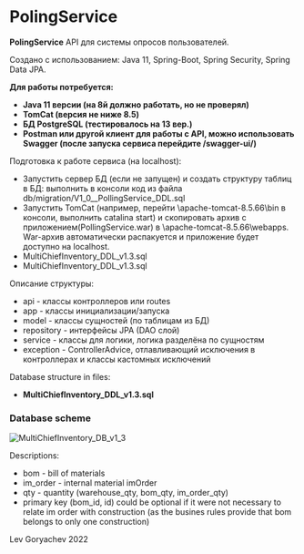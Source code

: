# PolingService
<p><b>PolingService</b> API для системы опросов пользователей.<p/>
<p>Создано с использованием: Java 11, Spring-Boot, Spring Security, Spring Data JPA.<p/>
<p><b>Для работы потребуется:</b></p>

<ul>
<li><b>Java 11 версии (на 8й должно работать, но не проверял)</b></li>
<li><b>TomCat (версия не ниже 8.5)</b></li>
<li><b>БД PostgreSQL (тестировалось на 13 вер.)</b></li>
<li><b>Postman или другой клиент для работы с API, можно использовать Swagger
 (после запуска сервиса перейдите /swagger-ui/)</b></li>
</ul>

<p>Подготовка к работе сервиса (на localhost):</p>
<ul>
<li>Запустить сервер БД (если не запущен) и создать структуру таблиц в БД:
 выполнить в консоли код из файла db/migration/V1_0__PollingService_DDL.sql</li>
<li>Запустить TomCat (например, перейти \apache-tomcat-8.5.66\bin в консоли, выполнить catalina start)
 и скопировать архив с приложением(PollingService.war) в \apache-tomcat-8.5.66\webapps. 
 War-архив автоматически распакуется и приложение будет доступно на localhost.</li>
<li>MultiChiefInventory_DDL_v1.3.sql</li>
<li>MultiChiefInventory_DDL_v1.3.sql</li>
</ul>

<p>Описание структуры:</p>
<ul>
<li>api - классы контроллеров или routes</li>
<li>app - классы инициализации/запуска</li>
<li>model - классы сущностей (по таблицам из БД)</li>
<li>repository - интерфейсы JPA (DAO слой)</li>
<li>service - классы для логики, логика разделёна по сущностям</li>
<li>exception - ControllerAdvice, отлавливающий исключения в контроллерах и классы кастомных исключений</li>
</ul>

<p>Database structure in files:</p>
<ul>
<li><b>MultiChiefInventory_DDL_v1.3.sql</b></li>
</ul>

<h3>Database scheme</h3>

![MultiChiefInventory_DB_v1_3](https://user-images.githubusercontent.com/61917893/140859298-2dbf4725-b494-4ee0-b5f3-3c88ef9254ef.jpg)


<p>Descriptions:</p>

<ul>
<li>bom - bill of materials</li>
<li>im_order - internal material imOrder</li>
<li>qty - quantity (warehouse_qty, bom_qty, im_order_qty)</li>
<li>primary key (bom_id, id) could be optional if it were not necessary to relate im order with construction
(as the busines rules provide that bom belongs to only one construction)</li>
</ul>

<p>Lev Goryachev 2022</p>
